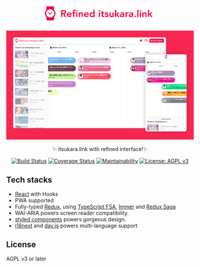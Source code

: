 <h1 align="center">
  <img src="https://raw.githubusercontent.com/neet/refined-itsukara-link/master/client/assets/logo-large.png" alt="Refined itsukara.link" width="300px"/>
</h1>

<img src="https://raw.githubusercontent.com/neet/refined-itsukara-link/master/public/screenshot.png" alt="Screenshot">

<p align="center">✨ itsukara.link with refined interface!✨</p>

<p align="center">
  <a href="https://travis-ci.com/neet/refined-itsukara-link"><img src="https://travis-ci.com/neet/refined-itsukara-link.svg?branch=master" alt="Build Status" /></a>
  <a href="https://coveralls.io/github/neet/refined-itsukara-link?branch=master"><img src="https://coveralls.io/repos/github/neet/refined-itsukara-link/badge.svg?branch=master" alt="Coverage Status" /></a>
  <a href="https://codeclimate.com/github/neet/refined-itsukara-link/maintainability"><img src="https://api.codeclimate.com/v1/badges/cb0ea5f83783975442db/maintainability" alt="Maintainability" /></a>
  <a href="https://www.gnu.org/licenses/agpl-3.0"><img src="https://img.shields.io/badge/License-AGPL%20v3-blue.svg" alt="License: AGPL v3" /></a>
</p>


## Tech stacks
- [React](https://github.com/facebook/react) with Hooks
- PWA supported
- Fully-typed [Redux](https://github.com/reduxjs/redux), using [TypeScript FSA](https://github.com/aikoven/typescript-fsa), [Immer](https://github.com/mweststrate/immer) and [Redux Saga](https://github.com/redux-saga/redux-saga)
- WAI-ARIA powers screen reader compatibility.
- [styled components](https://github.com/styled-components/styled-components) powers gorgeous design.
- [i18next](https://github.com/i18next/i18next) and [day.js](https://github.com/iamkun/dayjs) powers multi-language support

## License
AGPL v3 or later
